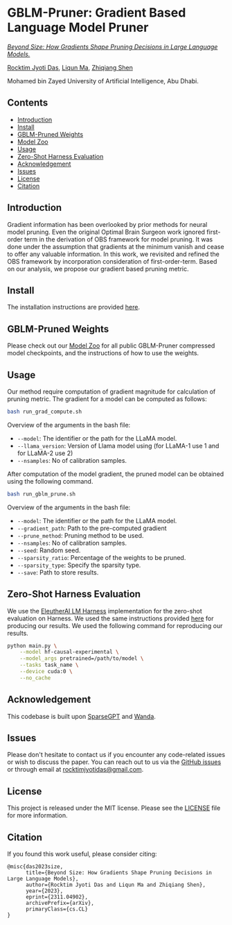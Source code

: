 #  GBLM-Pruner: Gradient Based Language Model Pruner

*[Beyond Size: How Gradients Shape Pruning Decisions in Large Language Models.](https://arxiv.org/abs/2311.04902)*

[Rocktim Jyoti Das](https://scholar.google.com/citations?user=kDsyWlMAAAAJ&hl=en), [Liqun Ma](https://scholar.google.com/citations?user=zVXXXGIAAAAJ&hl=zh-CN), [Zhiqiang Shen](http://zhiqiangshen.com/)

Mohamed bin Zayed University of Artificial Intelligence, Abu Dhabi.

## Contents
- [Introduction](#introduction)
- [Install](#install)
- [GBLM-Pruned Weights](#gblm-pruned-weights)
- [Model Zoo](https://github.com/RocktimJyotiDas/GBLM-Pruner/blob/main/MODEL_ZOO.md)
- [Usage](#usage)
- [Zero-Shot Harness Evaluation](#zero-shot-harness-evaluation)
- [Acknowledgement](#Acknowledgement)
- [Issues](#issues)
- [License](#license)
- [Citation](#citation)

## Introduction

Gradient information has been overlooked by prior methods for neural model pruning. Even the original Optimal Brain Surgeon work ignored first-order term in the derivation of OBS framework for model pruning. It was done under the assumption that gradients at the minimum vanish and cease to offer any valuable information. In this work, we revisited and refined the OBS framework by incorporation consideration of first-order-term. Based on our analysis, we propose our gradient based pruning metric.

## Install

The installation instructions are provided [here](https://github.com/RocktimJyotiDas/GBLM-Pruner/blob/main/install.md).

## GBLM-Pruned Weights
Please check out our [Model Zoo](https://github.com/RocktimJyotiDas/GBLM-Pruner/blob/main/MODEL_ZOO.md) for all public GBLM-Pruner compressed model checkpoints, and the instructions of how to use the weights.

## Usage
Our method require computation of gradient magnitude for calculation of pruning metric. The gradient for a model can be computed as follows:
```sh
bash run_grad_compute.sh
```
Overview of the arguments in the bash file:  
- `--model`: The identifier or the path for the LLaMA model.
- `--llama_version`: Version of Llama model using (for LLaMA-1 use 1 and for LLaMA-2 use 2)
- `--nsamples`: No of calibration samples.

After computation of the model gradient, the pruned model can be obtained using the following command. 
```sh
bash run_gblm_prune.sh
```
Overview of the arguments in the bash file:  
- `--model`: The identifier or the path for the LLaMA model.
- `--gradient_path`: Path to the pre-computed gradient 
- `--prune_method`: Pruning method to be used.
- `--nsamples`: No of calibration samples.
- `--seed`: Random seed.
- `--sparsity_ratio`: Percentage of the weights to be pruned.
- `--sparsity_type`: Specify the sparsity type.
- `--save`: Path to store results.

## Zero-Shot Harness Evaluation

We use the [EleutherAI LM Harness](https://github.com/EleutherAI/lm-evaluation-harness/tree/master) implementation for the zero-shot evaluation on Harness. We used the same instructions provided [here](https://github.com/EleutherAI/lm-evaluation-harness/blob/master/README.md) for producing our results. We used the following command for reproducing our results.
```bash
python main.py \
    --model hf-causal-experimental \
    --model_args pretrained=/path/to/model \
    --tasks task_name \
    --device cuda:0 \
    --no_cache
```


## Acknowledgement

This codebase is built upon [SparseGPT](https://github.com/IST-DASLab/sparsegpt) and [Wanda](https://github.com/locuslab/wanda).

## Issues
Please don't hesitate to contact us if you encounter any code-related issues or wish to discuss the paper. You can reach out to us via the [GitHub issues](https://github.com/RocktimJyotiDas/GBLM-Pruner/issues)  or through email at rocktimjyotidas@gmail.com.

## License
This project is released under the MIT license. Please see the [LICENSE](LICENSE) file for more information.

## Citation

If you found this work useful, please consider citing:

```
@misc{das2023size,
      title={Beyond Size: How Gradients Shape Pruning Decisions in Large Language Models}, 
      author={Rocktim Jyoti Das and Liqun Ma and Zhiqiang Shen},
      year={2023},
      eprint={2311.04902},
      archivePrefix={arXiv},
      primaryClass={cs.CL}
}
```
